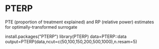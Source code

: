 # PTERP
PTE (proportion of treatment explained) and RP (relative power) estimates for optimally-transformed surrogate 

install.packages("PTERP")
library(PTERP)
data=PTERP::data
output=PTERP(data,ncut=c(50,100,150,200,500,1000),n.resam=5)

